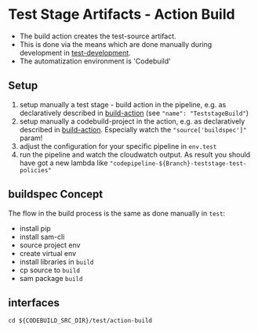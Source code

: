 # Test Stage Artifacts  - Action Build

* The build action creates the test-source artifact.
* This is done via the means which are done manually during development in [test-development](../../../test/README.md).
* The automatization environment is 'Codebuild'

## Setup
1. setup manually a test stage - build action in the pipeline, e.g. as declaratively described in [build-action](doc/sample-codepipeline.json) (see ```"name": "TeststageBuild"```)
2. setup manually a codebuild-project in the action, e.g. as declaratively described in [build-action](doc/sample-codebuild.json). Especially watch the ```"source['buildspec']"``` param!
3. adjust the configuration for your specific pipeline in `env.test`
4. run the pipeline and watch the cloudwatch output. As result you should have got a new lambda like `"codepipeline-${Branch}-teststage-test-policies"`

## buildspec Concept
The flow in the build process is the same as done manually in `test`:
* install pip
* install sam-cli
* source project env
* create virtual env
* install libraries in `build`
* cp source to `build`
* sam package `build`

## interfaces

```
cd ${CODEBUILD_SRC_DIR}/test/action-build
```